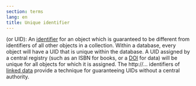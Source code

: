 ```yaml
---
section: terms
lang: en
title: Unique identifier
---
```


(or UID): An [identifier](../identifier/) for an object which is guaranteed to be different from identifiers of all other objects in a collection. Within a database, every object will have a UID that is unique within the database. A UID assigned by a central registry (such as an ISBN for books, or a [DOI](../doi/) for data) will be unique for all objects for which it is assigned. The http://... identifiers of [linked data](../linked-data/) provide a technique for guaranteeing UIDs without a central authority. 
